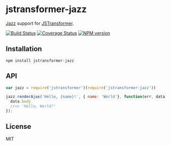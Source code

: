 # jstransformer-jazz

[Jazz](https://github.com/shinetech/jazz) support for [JSTransformer](https://github.com/jstransformers/jstransformer).

[![Build Status](https://img.shields.io/travis/jstransformers/jstransformer-jazz/master.svg)](https://travis-ci.org/jstransformers/jstransformer-jazz)
[![Coverage Status](https://img.shields.io/coveralls/jstransformers/jstransformer-jazz/master.svg)](https://coveralls.io/r/jstransformers/jstransformer-jazz?branch=master)
[![NPM version](https://img.shields.io/npm/v/jstransformer-jazz.svg)](https://www.npmjs.org/package/jstransformer-jazz)

## Installation

    npm install jstransformer-jazz

## API

```js
var jazz = require('jstransformer')(require('jstransformer-jazz'))

jazz.renderAjax('Hello, {name}!', { name: 'World'}, function(err, data) {
  data.body
  //=> 'Hello, World!'
});
```

## License

MIT
